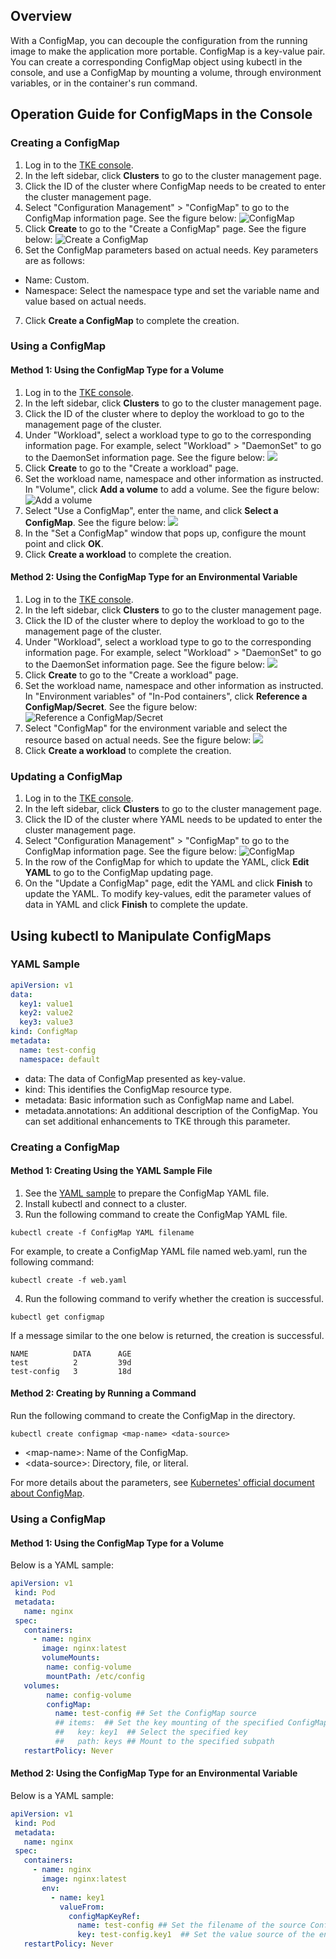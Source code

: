 ## Overview

With a ConfigMap, you can decouple the configuration from the running image to make the application more portable. ConfigMap is a key-value pair. You can create a corresponding ConfigMap object using kubectl in the console, and use a ConfigMap by mounting a volume, through environment variables, or in the container's run command.

## Operation Guide for ConfigMaps in the Console

### Creating a ConfigMap

1. Log in to the [TKE console](https://console.cloud.tencent.com/tke2).
2. In the left sidebar, click **Clusters** to go to the cluster management page.
3. Click the ID of the cluster where ConfigMap needs to be created to enter the cluster management page.
4. Select "Configuration Management" > "ConfigMap" to go to the ConfigMap information page. See the figure below:
![ConfigMap](https://main.qcloudimg.com/raw/96edefc7b8ddc416b9148eb914855954.png)
5. Click **Create** to go to the "Create a ConfigMap" page. See the figure below:
![Create a ConfigMap](https://main.qcloudimg.com/raw/9e3a84ee38b4d3bff209d139ba47e1c7.png)
6. Set the ConfigMap parameters based on actual needs. Key parameters are as follows:
 - Name: Custom.
 - Namespace: Select the namespace type and set the variable name and value based on actual needs.
7. Click **Create a ConfigMap** to complete the creation.

### Using a ConfigMap

#### Method 1: Using the ConfigMap Type for a Volume

1. Log in to the [TKE console](https://console.cloud.tencent.com/tke2).
2. In the left sidebar, click **Clusters** to go to the cluster management page.
3. Click the ID of the cluster where to deploy the workload to go to the management page of the cluster.
4. Under "Workload", select a workload type to go to the corresponding information page. For example, select "Workload" > "DaemonSet" to go to the DaemonSet information page. See the figure below:
![](https://main.qcloudimg.com/raw/cc16405dbcb542e9efdc572b0ff8a6de.png)
5. Click **Create** to go to the "Create a workload" page.
6. Set the workload name, namespace and other information as instructed. In "Volume", click **Add a volume** to add a volume. See the figure below:
![Add a volume](https://main.qcloudimg.com/raw/903ab68281e6c56fd7ec7ea93ab0b5a3.png)
7. Select "Use a ConfigMap", enter the name, and click **Select a ConfigMap**. See the figure below:
![](https://main.qcloudimg.com/raw/0776728d50087d72d29a9fe678d959e8.png)
8. In the "Set a ConfigMap" window that pops up, configure the mount point and click **OK**.
9. Click **Create a workload** to complete the creation.

#### Method 2: Using the ConfigMap Type for an Environmental Variable

1. Log in to the [TKE console](https://console.cloud.tencent.com/tke2).
2. In the left sidebar, click **Clusters** to go to the cluster management page.
3. Click the ID of the cluster where to deploy the workload to go to the management page of the cluster.
4. Under "Workload", select a workload type to go to the corresponding information page. For example, select "Workload" > "DaemonSet" to go to the DaemonSet information page. See the figure below:
![](https://main.qcloudimg.com/raw/d2f2fc84039f92b16e7fcb452ad325f6.png)
5. Click **Create** to go to the "Create a workload" page.
6. Set the workload name, namespace and other information as instructed. In "Environment variables" of "In-Pod containers", click **Reference a ConfigMap/Secret**. See the figure below:
![Reference a ConfigMap/Secret](https://main.qcloudimg.com/raw/f2fc27fd7e8ca10ec9919b9ef2ec4849.png)
7. Select "ConfigMap" for the environment variable and select the resource based on actual needs. See the figure below:
![](https://main.qcloudimg.com/raw/2549f59b529775a2b7453ebef596fd90.png)
9. Click **Create a workload** to complete the creation.

### Updating a ConfigMap

1. Log in to the [TKE console](https://console.cloud.tencent.com/tke2).
2. In the left sidebar, click **Clusters** to go to the cluster management page.
3. Click the ID of the cluster where YAML needs to be updated to enter the cluster management page.
4. Select "Configuration Management" > "ConfigMap" to go to the ConfigMap information page. See the figure below:
![ConfigMap](https://main.qcloudimg.com/raw/76a0a6c8e0f8f52a390893946671d066.png)
5. In the row of the ConfigMap for which to update the YAML, click **Edit YAML** to go to the ConfigMap updating page.
6. On the "Update a ConfigMap" page, edit the YAML and click **Finish** to update the YAML.
    To modify key-values, edit the parameter values of data in YAML and click **Finish** to complete the update.

## Using kubectl to Manipulate ConfigMaps

### YAML Sample

```Yaml
apiVersion: v1
data:
  key1: value1
  key2: value2
  key3: value3
kind: ConfigMap
metadata:
  name: test-config
  namespace: default
```
- data: The data of ConfigMap presented as key-value.
- kind: This identifies the ConfigMap resource type.
- metadata: Basic information such as ConfigMap name and Label.
- metadata.annotations: An additional description of the ConfigMap. You can set additional enhancements to TKE through this parameter.

### Creating a ConfigMap

#### Method 1: Creating Using the YAML Sample File

1. See the [YAML sample](#YAMLSample) to prepare the ConfigMap YAML file.
2. Install kubectl and connect to a cluster.<!-- For detailed operations, see [Connecting a Cluster via kubectl](https://intl.cloud.tencent.com/document/product/457/8438).-->
3. Run the following command to create the ConfigMap YAML file.
```shell
kubectl create -f ConfigMap YAML filename
```
For example, to create a ConfigMap YAML file named web.yaml, run the following command:
```shell
kubectl create -f web.yaml
```
4. Run the following command to verify whether the creation is successful.
```shell
kubectl get configmap
```
If a message similar to the one below is returned, the creation is successful.
```
NAME          DATA      AGE
test          2         39d
test-config   3         18d
```

#### Method 2: Creating by Running a Command

Run the following command to create the ConfigMap in the directory.
```
kubectl create configmap <map-name> <data-source>
```
- &lt;map-name&gt;: Name of the ConfigMap.
- &lt;data-source&gt;: Directory, file, or literal.

For more details about the parameters, see [Kubernetes' official document about ConfigMap](https://kubernetes.io/docs/tasks/configure-pod-container/configure-pod-configmap/#create-a-configmap).

### Using a ConfigMap

#### Method 1: Using the ConfigMap Type for a Volume

Below is a YAML sample:
```Yaml
apiVersion: v1
 kind: Pod
 metadata:
   name: nginx
 spec:
   containers:
     - name: nginx
       image: nginx:latest
       volumeMounts:
        name: config-volume
        mountPath: /etc/config
   volumes:
        name: config-volume
        configMap:
          name: test-config ## Set the ConfigMap source
          ## items:  ## Set the key mounting of the specified ConfigMap
          ##   key: key1  ## Select the specified key
          ##   path: keys ## Mount to the specified subpath
   restartPolicy: Never
```

#### Method 2: Using the ConfigMap Type for an Environmental Variable

Below is a YAML sample:
```Yaml
apiVersion: v1
 kind: Pod
 metadata:
   name: nginx
 spec:
   containers:
     - name: nginx
       image: nginx:latest
       env:
         - name: key1
           valueFrom:
             configMapKeyRef:
               name: test-config ## Set the filename of the source ConfigMap
               key: test-config.key1  ## Set the value source of the environment variable
   restartPolicy: Never
```
